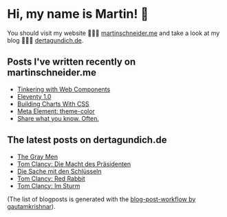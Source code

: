 # Hi, my name is Martin! 👋 
You should visit my website 👨🏼‍💻  [martinschneider.me](https://martinschneider.me) and take a look at my blog 🤷🏼‍♂️ [dertagundich.de](https://www.dertagundich.de).

## Posts I've written recently on martinschneider.me
<!-- MSME-POST-LIST:START -->
- [Tinkering with Web Components](https://martinschneider.me/articles/tinkering-with-web-components/)
- [Eleventy 1.0](https://martinschneider.me/articles/eleventy-1-0/)
- [Building Charts With CSS](https://martinschneider.me/articles/building-charts-with-css/)
- [Meta Element: theme-color](https://martinschneider.me/articles/meta-element-theme-color/)
- [Share what you know. Often.](https://martinschneider.me/articles/share-what-you-know-often/)
<!-- MSME-POST-LIST:END -->

## The latest posts on dertagundich.de
<!-- DTUI-POST-LIST:START -->
- [The Gray Men](https://www.dertagundich.de/2022/08/07/the-gray-men/)
- [Tom Clancy: Die Macht des Präsidenten](https://www.dertagundich.de/2022/07/31/tom-clancy-die-macht-des-praesidenten/)
- [Die Sache mit den Schlüsseln](https://www.dertagundich.de/2022/07/24/die-sache-mit-den-schluesseln/)
- [Tom Clancy: Red Rabbit](https://www.dertagundich.de/2022/07/17/tom-clancy-red-rabbit/)
- [Tom Clancy: Im Sturm](https://www.dertagundich.de/2022/07/04/tom-clancy-im-sturm-2/)
<!-- DTUI-POST-LIST:END -->

(The list of blogposts is generated with the [blog-post-workflow by gautamkrishnar](https://github.com/gautamkrishnar/blog-post-workflow)).
